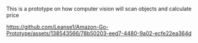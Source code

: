 This is a prototype on how computer vision will scan objects and calculate price

https://github.com/Leanse1/Amazon-Go-Prototype/assets/138543566/78b50203-eed7-4480-9a02-ecfe22ea364d
